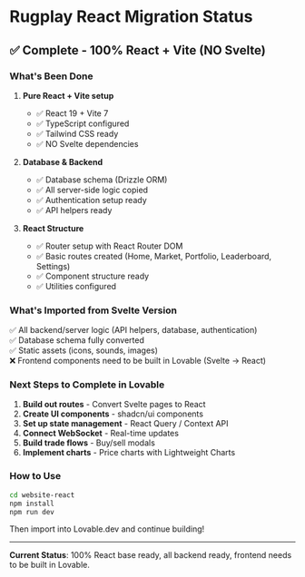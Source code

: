 # Rugplay React Migration Status

## ✅ Complete - 100% React + Vite (NO Svelte)

### What's Been Done

1. **Pure React + Vite setup**
   - ✅ React 19 + Vite 7
   - ✅ TypeScript configured
   - ✅ Tailwind CSS ready
   - ✅ NO Svelte dependencies

2. **Database & Backend**
   - ✅ Database schema (Drizzle ORM)
   - ✅ All server-side logic copied
   - ✅ Authentication setup ready
   - ✅ API helpers ready

3. **React Structure**
   - ✅ Router setup with React Router DOM
   - ✅ Basic routes created (Home, Market, Portfolio, Leaderboard, Settings)
   - ✅ Component structure ready
   - ✅ Utilities configured

### What's Imported from Svelte Version

✅ All backend/server logic (API helpers, database, authentication)  
✅ Database schema fully converted  
✅ Static assets (icons, sounds, images)  
❌ Frontend components need to be built in Lovable (Svelte → React)

### Next Steps to Complete in Lovable

1. **Build out routes** - Convert Svelte pages to React
2. **Create UI components** - shadcn/ui components  
3. **Set up state management** - React Query / Context API
4. **Connect WebSocket** - Real-time updates
5. **Build trade flows** - Buy/sell modals
6. **Implement charts** - Price charts with Lightweight Charts

### How to Use

```bash
cd website-react
npm install
npm run dev
```

Then import into Lovable.dev and continue building!

---

**Current Status**: 100% React base ready, all backend ready, frontend needs to be built in Lovable.

